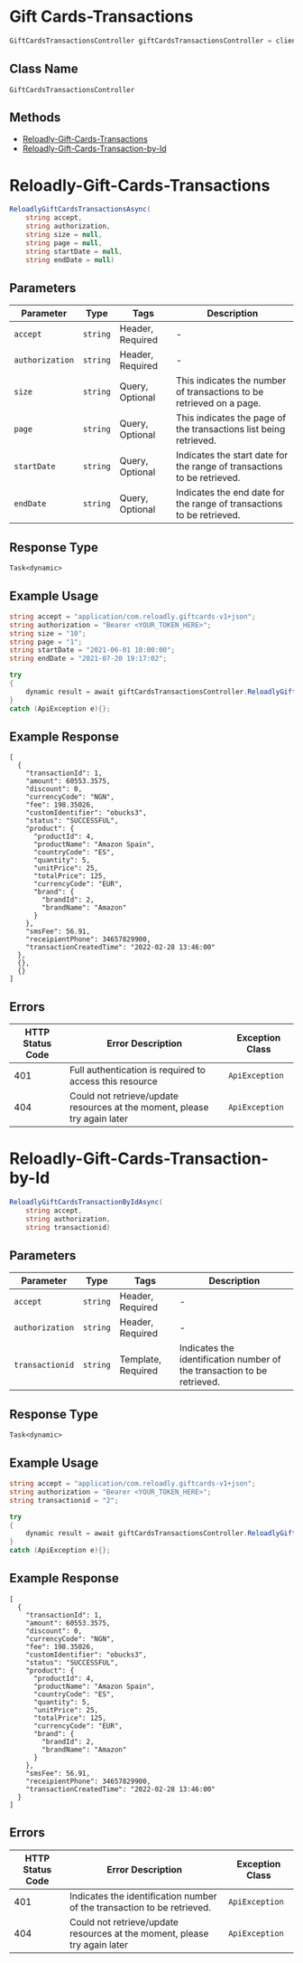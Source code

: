 # Gift Cards-Transactions

```csharp
GiftCardsTransactionsController giftCardsTransactionsController = client.GiftCardsTransactionsController;
```

## Class Name

`GiftCardsTransactionsController`

## Methods

* [Reloadly-Gift-Cards-Transactions](../../doc/controllers/gift-cards-transactions.md#reloadly-gift-cards-transactions)
* [Reloadly-Gift-Cards-Transaction-by-Id](../../doc/controllers/gift-cards-transactions.md#reloadly-gift-cards-transaction-by-id)


# Reloadly-Gift-Cards-Transactions

```csharp
ReloadlyGiftCardsTransactionsAsync(
    string accept,
    string authorization,
    string size = null,
    string page = null,
    string startDate = null,
    string endDate = null)
```

## Parameters

| Parameter | Type | Tags | Description |
|  --- | --- | --- | --- |
| `accept` | `string` | Header, Required | - |
| `authorization` | `string` | Header, Required | - |
| `size` | `string` | Query, Optional | This indicates the number of transactions to be retrieved on a page. |
| `page` | `string` | Query, Optional | This indicates the page of the transactions list being retrieved. |
| `startDate` | `string` | Query, Optional | Indicates the start date for the range of transactions to be retrieved. |
| `endDate` | `string` | Query, Optional | Indicates the end date for the range of transactions to be retrieved. |

## Response Type

`Task<dynamic>`

## Example Usage

```csharp
string accept = "application/com.reloadly.giftcards-v1+json";
string authorization = "Bearer <YOUR_TOKEN_HERE>";
string size = "10";
string page = "1";
string startDate = "2021-06-01 10:00:00";
string endDate = "2021-07-20 19:17:02";

try
{
    dynamic result = await giftCardsTransactionsController.ReloadlyGiftCardsTransactionsAsync(accept, authorization, size, page, startDate, endDate);
}
catch (ApiException e){};
```

## Example Response

```
[
  {
    "transactionId": 1,
    "amount": 60553.3575,
    "discount": 0,
    "currencyCode": "NGN",
    "fee": 198.35026,
    "customIdentifier": "obucks3",
    "status": "SUCCESSFUL",
    "product": {
      "productId": 4,
      "productName": "Amazon Spain",
      "countryCode": "ES",
      "quantity": 5,
      "unitPrice": 25,
      "totalPrice": 125,
      "currencyCode": "EUR",
      "brand": {
        "brandId": 2,
        "brandName": "Amazon"
      }
    },
    "smsFee": 56.91,
    "receipientPhone": 34657829900,
    "transactionCreatedTime": "2022-02-28 13:46:00"
  },
  {},
  {}
]
```

## Errors

| HTTP Status Code | Error Description | Exception Class |
|  --- | --- | --- |
| 401 | Full authentication is required to access this resource | `ApiException` |
| 404 | Could not retrieve/update resources at the moment, please try again later | `ApiException` |


# Reloadly-Gift-Cards-Transaction-by-Id

```csharp
ReloadlyGiftCardsTransactionByIdAsync(
    string accept,
    string authorization,
    string transactionid)
```

## Parameters

| Parameter | Type | Tags | Description |
|  --- | --- | --- | --- |
| `accept` | `string` | Header, Required | - |
| `authorization` | `string` | Header, Required | - |
| `transactionid` | `string` | Template, Required | Indicates the identification number of the transaction to be retrieved. |

## Response Type

`Task<dynamic>`

## Example Usage

```csharp
string accept = "application/com.reloadly.giftcards-v1+json";
string authorization = "Bearer <YOUR_TOKEN_HERE>";
string transactionid = "2";

try
{
    dynamic result = await giftCardsTransactionsController.ReloadlyGiftCardsTransactionByIdAsync(accept, authorization, transactionid);
}
catch (ApiException e){};
```

## Example Response

```
[
  {
    "transactionId": 1,
    "amount": 60553.3575,
    "discount": 0,
    "currencyCode": "NGN",
    "fee": 198.35026,
    "customIdentifier": "obucks3",
    "status": "SUCCESSFUL",
    "product": {
      "productId": 4,
      "productName": "Amazon Spain",
      "countryCode": "ES",
      "quantity": 5,
      "unitPrice": 25,
      "totalPrice": 125,
      "currencyCode": "EUR",
      "brand": {
        "brandId": 2,
        "brandName": "Amazon"
      }
    },
    "smsFee": 56.91,
    "receipientPhone": 34657829900,
    "transactionCreatedTime": "2022-02-28 13:46:00"
  }
]
```

## Errors

| HTTP Status Code | Error Description | Exception Class |
|  --- | --- | --- |
| 401 | Indicates the identification number of the transaction to be retrieved. | `ApiException` |
| 404 | Could not retrieve/update resources at the moment, please try again later | `ApiException` |

